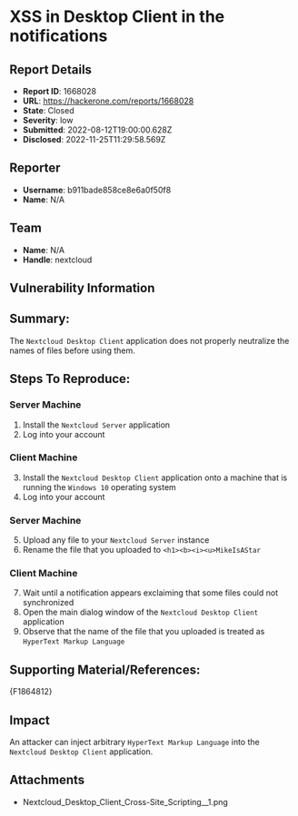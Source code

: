 # XSS in Desktop Client in the notifications

## Report Details
- **Report ID**: 1668028
- **URL**: https://hackerone.com/reports/1668028
- **State**: Closed
- **Severity**: low
- **Submitted**: 2022-08-12T19:00:00.628Z
- **Disclosed**: 2022-11-25T11:29:58.569Z

## Reporter
- **Username**: b911bade858ce8e6a0f50f8
- **Name**: N/A

## Team
- **Name**: N/A
- **Handle**: nextcloud

## Vulnerability Information
## Summary:
The `Nextcloud Desktop Client` application does not properly neutralize the names of files before using them.

## Steps To Reproduce:

### Server Machine
1. Install the `Nextcloud Server` application
2. Log into your account

### Client Machine
3. Install the `Nextcloud Desktop Client` application onto a machine that is running the `Windows 10` operating system
4. Log into your account

### Server Machine
5. Upload any file to your `Nextcloud Server` instance
6. Rename the file that you uploaded to `<h1><b><i><u>MikeIsAStar`

### Client Machine
7. Wait until a notification appears exclaiming that some files could not synchronized
8. Open the main dialog window of the `Nextcloud Desktop Client` application
9. Observe that the name of the file that you uploaded is treated as `HyperText Markup Language`

## Supporting Material/References:
{F1864812}

## Impact

An attacker can inject arbitrary `HyperText Markup Language` into the `Nextcloud Desktop Client` application.

## Attachments
- Nextcloud_Desktop_Client_Cross-Site_Scripting__1.png
